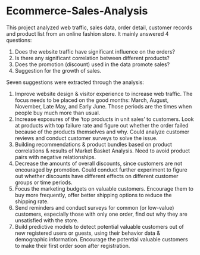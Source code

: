 # Ecommerce-Sales-Analysis

This project analyzed web traffic, sales data, order detail, customer records and product list from an online fashion store. It mainly answered 4 questions:
1. Does the website traffic have significant influence on the orders?
2. Is there any significant correlation between different products?
3. Does the promotion (discount) used in the data promote sales?
4. Suggestion for the growth of sales.

Seven suggestions were extracted through the analysis:
1.	Improve website design & visitor experience to increase web traffic. The focus needs to be placed on the good months: March, August, November, Late May, and Early June. Those periods are the times when people buy much more than usual.
2.	Increase exposures of the ‘top products in unit sales’ to customers. Look at products with top failure rate and figure out whether the order failed because of the products themselves and why. Could analyze customer reviews and conduct customer surveys to solve the issue.
3.	Building recommendations & product bundles based on product correlations & results of Market Basket Analysis. Need to avoid product pairs with negative relationships.
4.	Decrease the amounts of overall discounts, since customers are not encouraged by promotion. Could conduct further experiment to figure out whether discounts have different effects on different customer groups or time periods.
5.	Focus the marketing budgets on valuable customers. Encourage them to buy more frequently, offer better shipping options to reduce the shipping rate. 
6.	Send reminders and conduct surveys for common (or low-value) customers, especially those with only one order, find out why they are unsatisfied with the store.
7.	Build predictive models to detect potential valuable customers out of new registered users or guests, using their behavior data & demographic information. Encourage the potential valuable customers to make their first order soon after registration.
